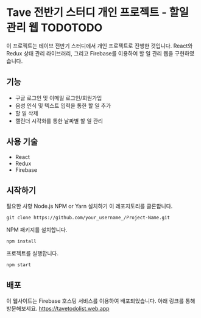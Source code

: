 # Tave 전반기 스터디 개인 프로젝트 - 할일관리 웹 TODOTODO
이 프로젝트는 테이브 전반기 스터디에서 개인 프로젝트로 진행한 것입니다. React와 Redux 상태 관리 라이브러리, 그리고 Firebase를 이용하여 할 일 관리 웹을 구현하였습니다.

## 기능
* 구글 로그인 및 이메일 로그인/회원가입
* 음성 인식 및 텍스트 입력을 통한 할 일 추가
* 할 일 삭제
* 캘린더 시각화를 통한 날짜별 할 일 관리

## 사용 기술
* React
* Redux
* Firebase
  
## 시작하기
필요한 사항
Node.js
NPM or Yarn
설치하기
이 레포지토리를 클론합니다.
```
git clone https://github.com/your_username_/Project-Name.git
```

NPM 패키지를 설치합니다.
```
npm install
```

프로젝트를 실행합니다.
```
npm start
```

## 배포
이 웹사이트는 Firebase 호스팅 서비스를 이용하여 배포되었습니다. 아래 링크를 통해 방문해보세요.
https://tavetodolist.web.app
